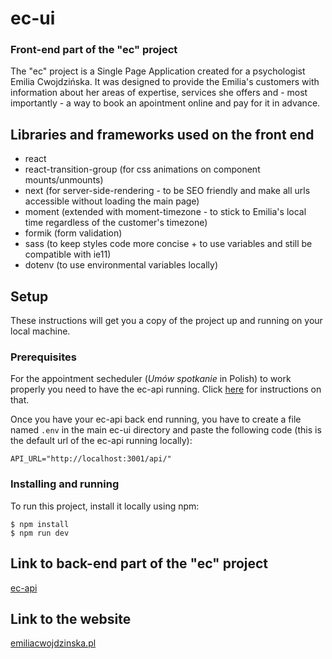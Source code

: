 # ec-ui

### Front-end part of the "ec" project

The "ec" project is a Single Page Application created for a psychologist Emilia Cwojdzińska. It was designed to provide the Emilia's customers with information about her areas of expertise, services she offers and - most importantly - a way to book an apointment online and pay for it in advance.

## Libraries and frameworks used on the front end

- react
- react-transition-group (for css animations on component mounts/unmounts)
- next (for server-side-rendering - to be SEO friendly and make all urls accessible without loading the main page)
- moment (extended with moment-timezone - to stick to Emilia's local time regardless of the customer's timezone)
- formik (form validation)
- sass (to keep styles code more concise + to use variables and still be compatible with ie11)
- dotenv (to use environmental variables locally)

## Setup

These instructions will get you a copy of the project up and running on your local machine.

### Prerequisites

For the appointment secheduler (_Umów spotkanie_ in Polish) to work properly you need to have the ec-api running. Click [here](https://github.com/l-walaszczyk/ec-api#readme) for instructions on that.

Once you have your ec-api back end running, you have to create a file named `.env` in the main ec-ui directory and paste the following code (this is the default url of the ec-api running locally):

```
API_URL="http://localhost:3001/api/"
```

### Installing and running

To run this project, install it locally using npm:

```
$ npm install
$ npm run dev
```

## Link to back-end part of the "ec" project

[ec-api](https://github.com/l-walaszczyk/ec-api)

## Link to the website

[emiliacwojdzinska.pl](https://emiliacwojdzinska.pl)

